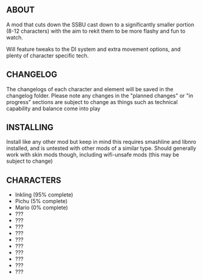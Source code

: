 ## ABOUT

A mod that cuts down the SSBU cast down to a significantly smaller portion (8-12 characters) with the aim to rekit them to be more flashy and fun to watch.

Will feature tweaks to the DI system and extra movement options, and plenty of character specific tech.

## CHANGELOG

The changelogs of each character and element will be saved in the changelog folder. Please note any changes in the "planned changes" or "in progress" sections are subject to change as things such as technical capability and balance come into play

## INSTALLING

Install like any other mod but keep in mind this requires smashline and libnro installed, and is untested with other mods of a similar type. Should generally work with skin mods though, including wifi-unsafe mods (this may be subject to change)

## CHARACTERS

- Inkling (95% complete)
- Pichu (5% complete)
- Mario (0% complete)
- ???
- ???
- ???
- ???
- ???
- ???
- ???
- ???
- ???
- ???
